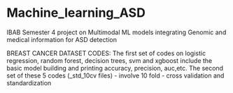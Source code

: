# Machine_learning_ASD
IBAB Semester 4 project on Multimodal ML models integrating Genomic and medical information for ASD detection

BREAST CANCER DATASET CODES:
The first set of codes on logistic regression, random forest, decision trees, svm and xgboost include the basic model building and printing accuracy, precision, auc,etc.
The second set of these 5 codes (_std_10cv files) - involve 10 fold - cross validation and standardization
